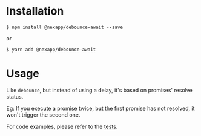 

# Installation
`$ npm install @nexapp/debounce-await --save`

or

`$ yarn add @nexapp/debounce-await`

# Usage

Like `debounce`, but instead of using a delay, it's based on promises' resolve status.

Eg: If you execute a promise twice, but the first promise has not resolved, it won't trigger the second one.

For code examples, please refer to the [tests](./test/debounceAwait.test.ts).
